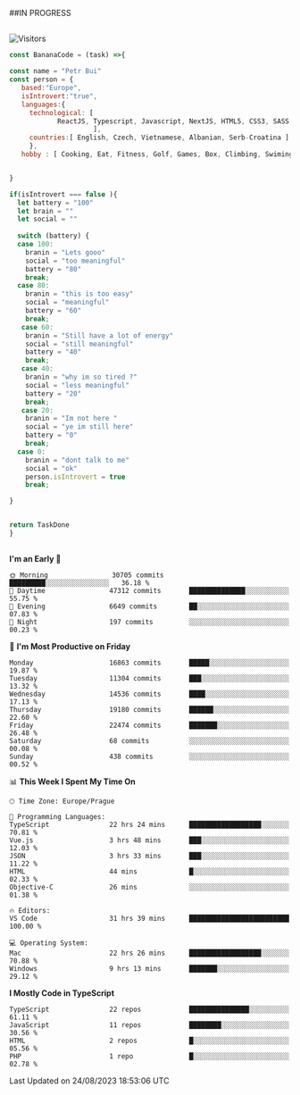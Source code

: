 ##IN PROGRESS
##
![Visitors](https://komarev.com/ghpvc/?username=petrbui&style=for-the-badge&label=Visitors+👀)
```Javascript
const BananaCode = (task) =>{

const name = "Petr Bui"
const person = {
   based:"Europe",
   isIntrovert:"true",
   languages:{
     technological: [ 
            ReactJS, Typescript, Javascript, NextJS, HTML5, CSS3, SASS, Redux, Node, Storybook, Styled-Component
                     ],
     countries:[ English, Czech, Vietnamese, Albanian, Serb-Croatina ]
     },
   hobby : [ Cooking, Eat, Fitness, Golf, Games, Box, Climbing, Swiming],


}

if(isIntrovert === false ){
  let battery = "100"
  let brain = ""
  let social = ""
  
  switch (battery) {
  case 100:
    branin = "Lets gooo"
    social = "too meaningful"
    battery = "80"
    break;
  case 80:
    branin = "this is too easy"
    social = "meaningful"
    battery = "60"
    break;
   case 60:
    branin = "Still have a lot of energy"
    social = "still meaningful"
    battery = "40"
    break;
   case 40:
    branin = "why im so tired ?"
    social = "less meaningful"
    battery = "20"
    break;
   case 20:
    branin = "Im not here "
    social = "ye im still here"
    battery = "0"
    break;
  case 0:
    branin = "dont talk to me"
    social = "ok"
    person.isIntrovert = true
    break;

}


return TaskDone
}
```



##
<!--
[![My GitHub stats](https://github-readme-stats.vercel.app/api?username=petrbui&theme=github_dark)](https://github.com/anuraghazra/github-readme-stats)

[![My wakatime stats](https://github-readme-stats.vercel.app/api/wakatime?username=petrbui&theme=github_dark)](https://github.com/anuraghazra/github-readme-stats)
-->
<!--START_SECTION:waka-->
**I'm an Early 🐤** 

```text
🌞 Morning                30705 commits       █████████░░░░░░░░░░░░░░░░   36.18 % 
🌆 Daytime                47312 commits       ██████████████░░░░░░░░░░░   55.75 % 
🌃 Evening                6649 commits        ██░░░░░░░░░░░░░░░░░░░░░░░   07.83 % 
🌙 Night                  197 commits         ░░░░░░░░░░░░░░░░░░░░░░░░░   00.23 % 
```
📅 **I'm Most Productive on Friday** 

```text
Monday                   16863 commits       █████░░░░░░░░░░░░░░░░░░░░   19.87 % 
Tuesday                  11304 commits       ███░░░░░░░░░░░░░░░░░░░░░░   13.32 % 
Wednesday                14536 commits       ████░░░░░░░░░░░░░░░░░░░░░   17.13 % 
Thursday                 19180 commits       ██████░░░░░░░░░░░░░░░░░░░   22.60 % 
Friday                   22474 commits       ███████░░░░░░░░░░░░░░░░░░   26.48 % 
Saturday                 68 commits          ░░░░░░░░░░░░░░░░░░░░░░░░░   00.08 % 
Sunday                   438 commits         ░░░░░░░░░░░░░░░░░░░░░░░░░   00.52 % 
```


📊 **This Week I Spent My Time On** 

```text
🕑︎ Time Zone: Europe/Prague

💬 Programming Languages: 
TypeScript               22 hrs 24 mins      ██████████████████░░░░░░░   70.81 % 
Vue.js                   3 hrs 48 mins       ███░░░░░░░░░░░░░░░░░░░░░░   12.03 % 
JSON                     3 hrs 33 mins       ███░░░░░░░░░░░░░░░░░░░░░░   11.22 % 
HTML                     44 mins             █░░░░░░░░░░░░░░░░░░░░░░░░   02.33 % 
Objective-C              26 mins             ░░░░░░░░░░░░░░░░░░░░░░░░░   01.38 % 

🔥 Editors: 
VS Code                  31 hrs 39 mins      █████████████████████████   100.00 % 

💻 Operating System: 
Mac                      22 hrs 26 mins      ██████████████████░░░░░░░   70.88 % 
Windows                  9 hrs 13 mins       ███████░░░░░░░░░░░░░░░░░░   29.12 % 
```

**I Mostly Code in TypeScript** 

```text
TypeScript               22 repos            ███████████████░░░░░░░░░░   61.11 % 
JavaScript               11 repos            ████████░░░░░░░░░░░░░░░░░   30.56 % 
HTML                     2 repos             █░░░░░░░░░░░░░░░░░░░░░░░░   05.56 % 
PHP                      1 repo              █░░░░░░░░░░░░░░░░░░░░░░░░   02.78 % 
```




 Last Updated on 24/08/2023 18:53:06 UTC
<!--END_SECTION:waka-->
